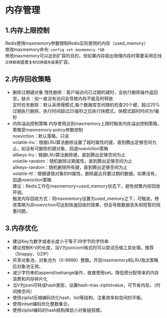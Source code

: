 # 内存管理
## 1.内存上限控制
  Redis使用maxmemory参数限制Redis实际使用的内存（used_memory）<br>
  修改maxmemory命令: `config set maxmemory *GB`<br>
  修改maxmemory可以达到扩容的目的，但如果内存超出物理内存时需要采用在线`迁移数据`或者`复制切换服务器`来扩容。
## 2.内存回收策略
  * 删除过期键对象
  惰性删除：客户端访问已过期的键时，会执行删除操作返回空。缺点：如一直没有访问会导致内存不能及时释放<br>
  定时任务删除：默认采用慢模式,每个数据库空间随机检查20个键，超过25%过期执行删除，执行时间超过25毫秒之后执行快模式，快模式超时时间为1毫秒<br>
  * 内存溢出控制策略
  内存使用达到maxmemory上限时触发内存溢出控制策略，策略受maxmemory-policy参数控制<br>
  noeviction：默认策略，只读<br>
  volatile-lru：根据LRU算法删除设置了超时属性的键，直到腾出足够空间为止。如没有可删除的键对象，回退noeviction策略<br>
  allkeys-lru：根据LRU算法删除键，直到腾出足够空间为止<br>
  volatile-random：随机删除过期属性，直到腾出足够空间为止<br>
  allkeys-random：随机删除所有键，直到腾出足够空间为止<br>
  volatile-ttl：根据键值对象的ttl属性，删除最近将要过期的数据。如果没有，回退noeviction策略<br>
  建议：Redis工作在maxmemory>used_memory状态下，避免频繁内存回收开销。<br>
  触发内存回收方式：将maxmemory设置为used_memory之下，可触发。修改策略为非noeviction可达到快速回收的效果，但会导致数据丢失和短暂的阻塞问题。<br>
## 3.内存优化
  * 建议Key为数字或者长度小于等于39字节的字符串
  * 建议控制K-V的长度，当V为json/xml格式时可以尝试压缩工具处理。推荐（Snappy、GZIP）
  * 共享对象池，对象池为（0-9999）整数。开启maxmemory和LRU淘汰策略后对象池无效。
  * 减少字符串的append/setrange操作，直接使用set。降低预分配带来的内存浪费和内存碎片化
  * 当V为json可转成hash类型，设置hash-max-ziplistvalue，可节省内存。（时间换空间）
  * 使用ziplist压缩编码优化hash、list等结构，注重效率和空间的平衡。
  * 使用intset编码优化整数集合。
  * 使用ziplist编码的hash结构降低小对象链规模。


